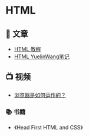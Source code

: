 # HTML

## 📄 文章 
- [HTML 教程](https://www.runoob.com/html/html-tutorial.html)
- [HTML YuelinWang笔记](https://mubu.com/doc/a9YYeiV0Y0)

## 📺 视频
- [浏览器是如何运作的？](https://www.bilibili.com/video/BV1x54y1B7RE/)


### 📚 书籍
- 《Head First HTML and CSS》
